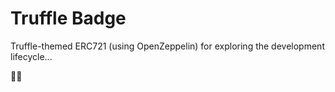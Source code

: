 # Truffle Badge

Truffle-themed ERC721 (using OpenZeppelin) for exploring the development lifecycle... 

👋👋
